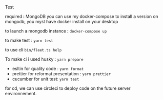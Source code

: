 Test

required : MongoDB
you can use my docker-compose to install a version on mongodb, you myst have docker install on your desktop

to launch a mongodb instance : `docker-compose up`

to make test : `yarn test`

to use cli `bin/fleet.ts help`

To make ci i used husky : `yarn prepare`

- esltin for quality code : `yarn format`
- prettier for reformat presentation : `yarn prettier`
- cucumber for unit test: `yarn test`

for cd, we can use circleci to deploy code on the future server environnement.
